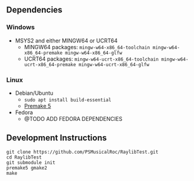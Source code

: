 ## Dependencies

### Windows
- MSYS2 and either MINGW64 or UCRT64
  - MINGW64 packages: `mingw-w64-x86_64-toolchain mingw-w64-x86_64-premake mingw-w64-x86_64-glfw`
  - UCRT64 packages: `mingw-w64-ucrt-x86_64-toolchain mingw-w64-ucrt-x86_64-premake mingw-w64-ucrt-x86_64-glfw`

### Linux
- Debian/Ubuntu
  - `sudo apt install build-essential`
  - <a href="https://premake.github.io/">Premake 5</a>
- Fedora
  - @TODO ADD FEDORA DEPENDENCIES

## Development Instructions

```
git clone https://github.com/PSMusicalRoc/RaylibTest.git
cd RaylibTest
git submodule init
premake5 gmake2
make
```